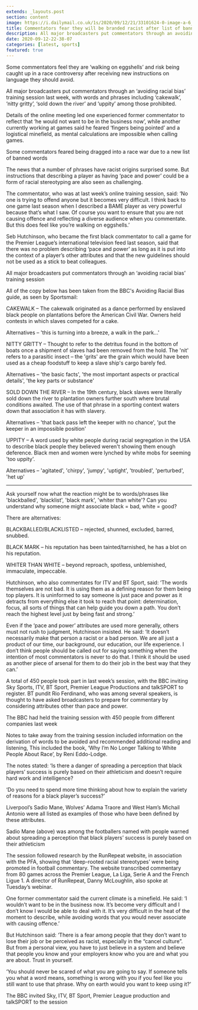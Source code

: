 ```yaml
---
extends: _layouts.post
section: content
image: https://i.dailymail.co.uk/1s/2020/09/12/21/33101624-0-image-a-6_1599941175179.jpg 
title: Commentators fear they will be branded racist after list of banned words was released 
description: All major broadcasters put commentators through an avoiding racial bias training session, with phrases including cakewalk, nitty gritty, sold down the river and uppity prohibited. 
date: 2020-09-12-22-38-07 
categories: [latest, sports] 
featured: true 
--- 
```

Some commentators feel they are ‘walking on eggshells’ and risk being caught up in a race controversy after receiving new instructions on language they should avoid.

All major broadcasters put commentators through an ‘avoiding racial bias’ training session last week, with words and phrases including ‘cakewalk’, ‘nitty gritty’, ‘sold down the river’ and ‘uppity’ among those prohibited.

Details of the online meeting led one experienced former commentator to reflect that ‘he would not want to be in the business now’, while another currently working at games said he feared ‘fingers being pointed’ and a logistical minefield, as mental calculations are impossible when calling games. 

Some commentators feared being dragged into a race war due to a new list of banned words

The news that a number of phrases have racist origins surprised some. But instructions that describing a player as having ‘pace and power’ could be a form of racial stereotyping are also seen as challenging.

The commentator, who was at last week’s online training session, said: ‘No one is trying to offend anyone but it becomes very difficult. I think back to one game last season when I described a BAME player as very powerful because that’s what I saw. Of course you want to ensure that you are not causing offence and reflecting a diverse audience when you commentate. But this does feel like you’re walking on eggshells.’

Seb Hutchinson, who became the first black commentator to call a game for the Premier League’s international television feed last season, said that there was no problem describing ‘pace and power’ as long as it is put into the context of a player’s other attributes and that the new guidelines should not be used as a stick to beat colleagues.

All major broadcasters put commentators through an ‘avoiding racial bias’ training session

All of the copy below has been taken from the BBC's Avoiding Racial Bias guide, as seen by Sportsmail:

CAKEWALK – The cakewalk originated as a dance performed by enslaved black people on plantations before the American Civil War. Owners held contests in which slaves competed for a cake.

Alternatives – 'this is turning into a breeze, a walk in the park...'

NITTY GRITTY – Thought to refer to the detritus found in the bottom of boats once a shipment of slaves had been removed from the hold. The 'nit' refers to a parasitic insect – the 'grits' are the grain which would have been used as a cheap foodstuff to keep a slave ship's cargo barely fed.

Alternatives – 'the basic facts', 'the most important aspects or practical details', 'the key parts or substance'

SOLD DOWN THE RIVER – In the 19th century, black slaves were literally sold down the river to plantation owners further south where brutal conditions awaited. The use of that phrase in a sporting context waters down that association it has with slavery.

Alternatives – 'that back pass left the keeper with no chance', 'put the keeper in an impossible position'

UPPITY – A word used by white people during racial segregation in the USA to describe black people they believed weren't showing them enough deference. Black men and women were lynched by white mobs for seeming 'too uppity'.

Alternatives – 'agitated', 'chirpy', 'jumpy', 'uptight', 'troubled', 'perturbed', 'het up'

***

Ask yourself now what the reaction might be to words/phrases like 'blackballed', 'blacklist', 'black mark', 'whiter than white'? Can you understand why someone might associate black = bad, white = good?

There are alternatives:

BLACKBALLED/BLACKLISTED – rejected, shunned, excluded, barred, snubbed.

BLACK MARK – his reputation has been tainted/tarnished, he has a blot on his reputation.

WHITER THAN WHITE – beyond reproach, spotless, unblemished, immaculate, impeccable.

Hutchinson, who also commentates for ITV and BT Sport, said: ‘The words themselves are not bad. It is using them as a defining reason for them being top players. It is uninformed to say someone is just pace and power as it detracts from everything else it took to reach that point: determination, focus, all sorts of things that can help guide you down a path. You don’t reach the highest level just by being fast and strong.’

Even if the ‘pace and power’ attributes are used more generally, others must not rush to judgment, Hutchinson insisted. He said: ‘It doesn’t necessarily make that person a racist or a bad person. We are all just a product of our time, our background, our education, our life experience. I don’t think people should be called out for saying something when the intention of most commentators is never to do that. I think it should be used as another piece of arsenal for them to do their job in the best way that they can.’

A total of 450 people took part in last week’s session, with the BBC inviting Sky Sports, ITV, BT Sport, Premier League Productions and talkSPORT to register. BT pundit Rio Ferdinand, who was among several speakers, is thought to have asked broadcasters to prepare for commentary by considering attributes other than pace and power.

The BBC had held the training session with 450 people from different companies last week

Notes to take away from the training session included information on the derivation of words to be avoided and recommended additional reading and listening, This included the book, ‘Why I’m No Longer Talking to White People About Race’, by Reni Eddo-Lodge.

The notes stated: ‘Is there a danger of spreading a perception that black players’ success is purely based on their athleticism and doesn’t require hard work and intelligence?

‘Do you need to spend more time thinking about how to explain the variety of reasons for a black player’s success?’

Liverpool’s Sadio Mane, Wolves’ Adama Traore and West Ham’s Michail Antonio were all listed as examples of those who have been defined by these attributes.

Sadio Mane (above) was among the footballers named with people warned about spreading a perception that black players’ success is purely based on their athleticism

The session followed research by the RunRepeat website, in association with the PFA, showing that ‘deep-rooted racial stereotypes’ were being promoted in football commentary. The website transcribed commentary from 80 games across the Premier League, La Liga, Serie A and the French Ligue 1. A director of RunRepeat, Danny McLoughlin, also spoke at Tuesday’s webinar.

One former commentator said the current climate is a minefield. He said: ‘I wouldn’t want to be in the business now. It’s become very difficult and I don’t know I would be able to deal with it. It’s very difficult in the heat of the moment to describe, while avoiding words that you would never associate with causing offence.’

But Hutchinson said: ‘There is a fear among people that they don’t want to lose their job or be perceived as racist, especially in the “cancel culture”. But from a personal view, you have to just believe in a system and believe that people you know and your employers know who you are and what you are about. Trust in yourself.

‘You should never be scared of what you are going to say. If someone tells you what a word means, something is wrong with you if you feel like you still want to use that phrase. Why on earth would you want to keep using it?’

The BBC invited Sky, ITV, BT Sport, Premier League production and talkSPORT to the session

